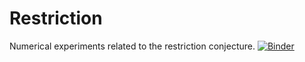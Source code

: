 # Restriction
Numerical experiments related to the restriction conjecture. [![Binder](https://mybinder.org/badge_logo.svg)](https://mybinder.org/v2/gh/jaumededios/Restriction/master?filepath=Dimension_Test.ipynb)
